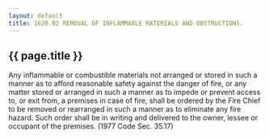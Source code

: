 ---
layout: default 
title: 1620.02 REMOVAL OF INFLAMMABLE MATERIALS AND OBSTRUCTIONS.---

{{ page.title }}
----------------

Any inflammable or combustible materials not arranged or stored in such
a manner as to afford reasonable safety against the danger of fire, or
any matter stored or arranged in such a manner as to impede or prevent
access to, or exit from, a premises in case of fire, shall be ordered by
the Fire Chief to be removed or rearranged in such a manner as to
eliminate any fire hazard. Such order shall be in writing and delivered
to the owner, lessee or occupant of the premises. (1977 Code Sec. 35.17)
